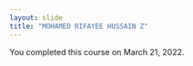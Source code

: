 ```yaml
---
layout: slide
title: "MOHAMED RIFAYEE HUSSAIN Z"
---
```

You completed this course on March 21, 2022.

